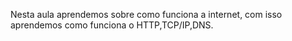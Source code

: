 Nesta aula aprendemos sobre como funciona a internet, com isso aprendemos como funciona o HTTP,TCP/IP,DNS.
